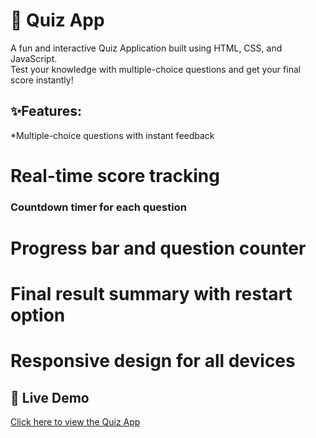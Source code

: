 # 🎯 Quiz App
A fun and interactive Quiz Application built using HTML, CSS, and JavaScript.  
Test your knowledge with multiple-choice questions and get your final score instantly!
## ✨Features:
 *Multiple-choice questions with instant feedback
# Real-time score tracking
### Countdown timer for each question
# Progress bar and question counter
# Final result summary with restart option
# Responsive design for all devices
## 🚀 Live Demo
[Click here to view the Quiz App](https://kaviranjani42.github.io/QuizApp/)

